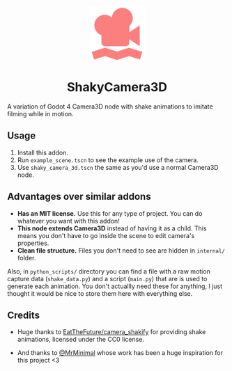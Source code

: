 <div align="center">
    <img
        src="project_icon.svg"
        alt="Girl in a jacket"
        width="128"
        height="128"
    />
    <h1 align="center">ShakyCamera3D</h1> 
</div>

A variation of Godot 4 Camera3D node with shake animations to imitate filming while in motion.

## Usage

1. Install this addon.
2. Run `example_scene.tscn` to see the example use of the camera.
3. Use `shaky_camera_3d.tscn` the same as you'd use a normal Camera3D node.

## Advantages over similar addons

- **Has an MIT license.** Use this for any type of project. You can do whatever you want with this addon!
- **This node extends Camera3D** instead of having it as a child. This means you don't have to go inside the scene to edit camera's properties.
- **Clean file structure.** Files you don't need to see are hidden in `internal/` folder.

Also, in `python_scripts/` directory you can find a file with a raw motion capture data (`shake_data.py`) and a script (`main.py`) that are is used to generate each animation. You don't actuallly need these for anything, I just thought it would be nice to store them here with everything else.

## Credits

- Huge thanks to [EatTheFuture/camera_shakify](https://github.com/EatTheFuture/camera_shakify) for providing shake animations, licensed under the CC0 license.

- And thanks to [@MrMinimal](https://github.com/MrMinimal/) whose work has been a huge inspiration for this project \<3
